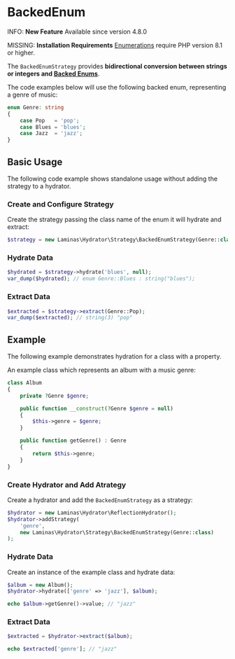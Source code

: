 # BackedEnum

INFO: **New Feature**
Available since version 4.8.0

MISSING: **Installation Requirements**
[Enumerations](https://www.php.net/manual/language.enumerations.overview.php) require PHP version 8.1 or higher.

The `BackedEnumStrategy` provides **bidirectional conversion between strings
or integers and [Backed Enums](https://www.php.net/manual/en/language.enumerations.backed.php)**.

The code examples below will use the following backed enum, representing a
genre of music:

```php
enum Genre: string
{
    case Pop   = 'pop';
    case Blues = 'blues';
    case Jazz  = 'jazz';
}
```

## Basic Usage

The following code example shows standalone usage without adding the strategy
to a hydrator.

### Create and Configure Strategy

Create the strategy passing the class name of the enum it will hydrate and extract:

```php
$strategy = new Laminas\Hydrator\Strategy\BackedEnumStrategy(Genre::class);
```

### Hydrate Data

```php
$hydrated = $strategy->hydrate('blues', null);
var_dump($hydrated); // enum Genre::Blues : string("blues");
```

### Extract Data

```php
$extracted = $strategy->extract(Genre::Pop);
var_dump($extracted); // string(3) "pop"
```

## Example

The following example demonstrates hydration for a class with a property.

An example class which represents an album with a music genre:

```php
class Album
{
    private ?Genre $genre;

    public function __construct(?Genre $genre = null)
    {
        $this->genre = $genre;
    }

    public function getGenre() : Genre
    {
        return $this->genre;
    }
}
```

### Create Hydrator and Add Atrategy

Create a hydrator and add the `BackedEnumStrategy` as a strategy:

```php
$hydrator = new Laminas\Hydrator\ReflectionHydrator();
$hydrator->addStrategy(
    'genre',
    new Laminas\Hydrator\Strategy\BackedEnumStrategy(Genre::class)
);
```

### Hydrate Data

Create an instance of the example class and hydrate data:

```php
$album = new Album();
$hydrator->hydrate(['genre' => 'jazz'], $album);

echo $album->getGenre()->value; // "jazz"
```

### Extract Data

```php
$extracted = $hydrator->extract($album);

echo $extracted['genre']; // "jazz"
```
